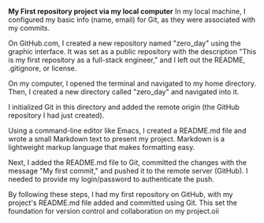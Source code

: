 **My First repository project via my local computer** 
In my local machine, I configured my basic info (name, email) for Git, as they were associated with my commits.

On GitHub.com, I created a new repository named "zero_day" using the graphic interface. It was set as a public repository with the description "This is my first repository as a full-stack engineer," and I left out the README, .gitignore, or license.

On my computer, I opened the terminal and navigated to my home directory. Then, I created a new directory called "zero_day" and navigated into it.

I initialized Git in this directory and added the remote origin (the GitHub repository I had just created).

Using a command-line editor like Emacs, I created a README.md file and wrote a small Markdown text to present my project. Markdown is a lightweight markup language that makes formatting easy.

Next, I added the README.md file to Git, committed the changes with the message "My first commit," and pushed it to the remote server (GitHub). I needed to provide my login/password to authenticate the push.

By following these steps, I had my first repository on GitHub, with my project's README.md file added and committed using Git. This set the foundation for version control and collaboration on my project.oii
